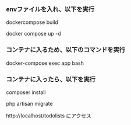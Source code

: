 ### envファイルを入れ、以下を実行

dockercompose build 

docker compose up -d

### コンテナに入るため、以下のコマンドを実行

docker-compose exec app bash

### コンテナに入ったら、以下を実行

composer install 

php artisan migrate

http://localhost/todolists にアクセス

